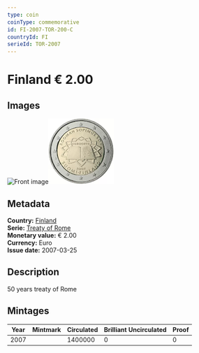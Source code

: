 ```yaml
---
type: coin
coinType: commemorative
id: FI-2007-TOR-200-C
countryId: FI
serieId: TOR-2007
---
```


# Finland € 2.00

## Images

<img src="../../Images/common-2007-200.webp" height="150" alt="Front image"><img src="Images/FI-2007-200.webp" height="150" alt="Back image">

## Metadata

**Country:** [Finland](../../Countries/Finland/index.md)\
**Serie:** [Treaty of Rome](index.md)\
**Monetary value:** € 2.00\
**Currency:** Euro\
**Issue date:** 2007-03-25

## Description

50 years treaty of Rome

## Mintages

| Year | Mintmark | Circulated | Brilliant Uncirculated | Proof |
| ---- | -------- | ---------- | ---------------------- | ----- |
| 2007 |          | 1400000    | 0                      | 0     |
